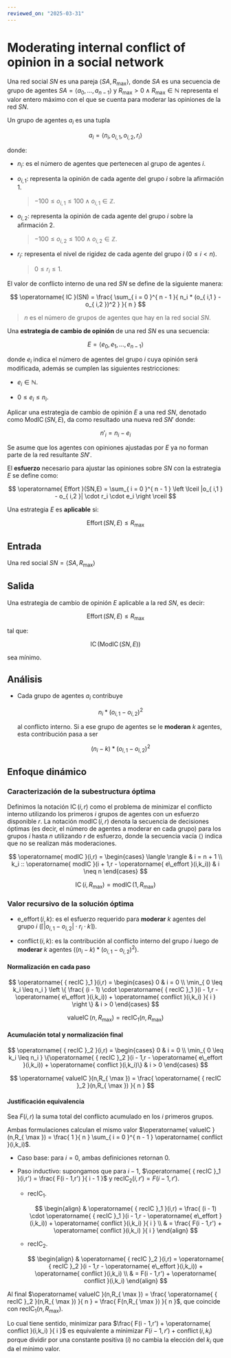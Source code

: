 ```yaml
---
reviewed_on: "2025-03-31"
---
```


# Moderating internal conflict of opinion in a social network

Una red social $SN$ es una pareja $\langle SA,R_{ \max } \rangle$, donde $SA$ es una secuencia de grupo de agentes $SA = \langle a_0,\dots,a_{ n - 1 } \rangle$ y $R_{ \max } > 0 \land R_{ \max } \in \mathbb{ N }$ representa el valor entero máximo con el que se cuenta para moderar las opiniones de la red $SN$.

Un grupo de agentes $a_i$ es una tupla

$$
a_i = \langle n_i,o_{ i,1 },o_{ i,2 },r_i \rangle
$$

donde:

- $n_i$: es el número de agentes que pertenecen al grupo de agentes $i$.

- $o_{ i,1 }$: representa la opinión de cada agente del grupo $i$ sobre la afirmación $1$.

	> $-100 \leq o_{ i,1 } \leq 100 \land o_{ i,1 } \in \mathbb{ Z }$.

- $o_{ i,2 }$: representa la opinión de cada agente del grupo $i$ sobre la afirmación $2$.

	> $-100 \leq o_{ i,2 } \leq 100 \land o_{ i,2 } \in \mathbb{ Z }$.

- $r_i$: representa el nivel de rigidez de cada agente del grupo $i$ ($0 \leq i < n$).

	> $0 \leq r_i \leq 1$.

El valor de conflicto interno de una red $SN$ se define de la siguiente manera:

$$
\operatorname{ IC }(SN) = \frac{ \sum_{ i = 0 }^{ n - 1 }{ n_i * (o_{ i,1 } - o_{ i,2 })^2 } }{ n }
$$

> $n$ es el número de grupos de agentes que hay en la red social $SN$.

Una **estrategia de cambio de opinión** de una red $SN$ es una secuencia:

$$
E = \langle e_0,e_1,\dots,e_{ n - 1 } \rangle
$$

donde $e_i$ indica el número de agentes del grupo $i$ cuya opinión será modificada, además se cumplen las siguientes restricciones:

- $e_i \in \mathbb{ N }$.

- $0 \leq e_i \leq n_i$.

Aplicar una estrategia de cambio de opinión $E$ a una red $SN$, denotado como $\operatorname{ ModIC }(SN,E)$, da como resultado una nueva red ${ SN }'$ donde:

$$
{ n' }_i = n_i - e_i
$$

Se asume que los agentes con opiniones ajustadas por $E$ ya no forman parte de la red resultante ${ SN }'$.

El **esfuerzo** necesario para ajustar las opiniones sobre $SN$ con la estrategia $E$ se define como:

$$
\operatorname{ Effort }(SN,E) = \sum_{ i = 0 }^{ n - 1 } \left \lceil |o_{ i,1 } - o_{ i,2 }| \cdot r_i \cdot e_i \right \rceil
$$

Una estrategia $E$ es **aplicable** si:

$$
\operatorname{ Effort }(SN,E) \leq R_{ \max }
$$

## Entrada

Una red social $SN = \langle SA,R_{ \max } \rangle$

## Salida

Una estrategia de cambio de opinión $E$ aplicable a la red $SN$, es decir:

$$
\operatorname{ Effort }(SN,E) \leq R_{ \max }
$$

tal que:

$$
\operatorname{ IC }(\operatorname{ ModIC }(SN,E))
$$

sea mínimo.

## Análisis

- Cada grupo de agentes $a_i$ contribuye

	$$
	n_i * (o_{ i,1 } - o_{ i,2 })^2
	$$

	al conflicto interno. Si a ese grupo de agentes se le **moderan** $k$ agentes, esta contribución pasa a ser

	$$
	(n_i - k) * (o_{ i,1 } - o_{ i,2 })^2
	$$

## Enfoque dinámico

### Caracterización de la subestructura óptima

Definimos la notación $\operatorname{ IC }(i,r)$ como el problema de minimizar el conflicto interno utilizando los primeros $i$ grupos de agentes con un esfuerzo disponible $r$. La notación $\operatorname{ modIC }(i,r)$ denota la secuencia de decisiones óptimas (es decir, el número de agentes a moderar en cada grupo) para los grupos $i$ hasta $n$ utilizando $r$ de esfuerzo, donde la secuencia vacía $\langle \rangle$ indica que no se realizan más moderaciones.

$$
\operatorname{ modIC }(i,r) = \begin{cases}
		\langle \rangle                                                             & i = n + 1 \\
		k_i :: \operatorname{ modIC }(i + 1,r - \operatorname{ e\_effort }(i,k_i))  & i \neq n
	\end{cases}
$$

$$
\operatorname{ IC }(i,R_{ \max }) = \operatorname{ modIC }(1,R_{ \max })
$$

### Valor recursivo de la solución óptima

- $\operatorname{ e\_effort }(i,k)$: es el esfuerzo requerido para **moderar** $k$ agentes del grupo $i$ ($\left \lceil |o_{ i,1 } - o_{ i,2 }| \cdot r_i \cdot k \right \rceil$).

- $\operatorname{ conflict }(i,k)$: es la contribución al conflicto interno del grupo $i$ luego de **moderar** $k$ agentes ($(n_i - k) * (o_{ i,1 } - o_{ i,2 })^2$).

#### Normalización en cada paso

$$
\operatorname{ { recIC }_1 }(i,r) = \begin{cases}
		0                                                                                                                                                                                        & i = 0 \\
		\min_{ 0 \leq k_i \leq n_i } \left \{ \frac{ (i - 1) \cdot \operatorname{ { recIC }_1 }(i - 1,r - \operatorname{ e\_effort }(i,k_i)) + \operatorname{ conflict }(i,k_i) }{ i } \right \} & i > 0
	\end{cases}
$$

$$
\operatorname{ valueIC }(n,R_{ \max }) = \operatorname{ { recIC }_1 }(n,R_{ \max })
$$

#### Acumulación total y normalización final

$$
\operatorname{ { recIC }_2 }(i,r) = \begin{cases}
		0                                                                                                                                             & i = 0 \\
		\min_{ 0 \leq k_i \leq n_i } \{\operatorname{ { recIC }_2 }(i - 1,r - \operatorname{ e\_effort }(i,k_i)) + \operatorname{ conflict }(i,k_i)\} & i > 0
	\end{cases}
$$

$$
\operatorname{ valueIC }(n,R_{ \max }) = \frac{ \operatorname{ { recIC }_2 }(n,R_{ \max }) }{ n }
$$

#### Justificación equivalencia

Sea $F(i,r)$ la suma total del conflicto acumulado en los $i$ primeros grupos.

Ambas formulaciones calculan el mismo valor $\operatorname{ valueIC }(n,R_{ \max }) = \frac{ 1 }{ n } \sum_{ i = 0 }^{ n - 1 } \operatorname{ conflict }(i,k_i)$.

- Caso base: para $i = 0$, ambas definiciones retornan $0$.

- Paso inductivo: supongamos que para $i - 1$, $\operatorname{ { recIC }_1 }(i,r') = \frac{ F(i - 1,r') }{ i - 1 }$ y $\operatorname{ { recIC }_2 }(i,r') =F(i - 1,r')$.

	- $\operatorname{ { recIC }_1 }$.

		$$
		\begin{align}
			& \operatorname{ { recIC }_1 }(i,r) = \frac{ (i - 1) \cdot \operatorname{ { recIC }_1 }(i - 1,r - \operatorname{ e\_effort }(i,k_i)) + \operatorname{ conflict }(i,k_i) }{ i } \\
			& = \frac{ F(i - 1,r') + \operatorname{ conflict }(i,k_i) }{ i }
		\end{align}
		$$

	- $\operatorname{ { recIC }_2 }$.

		$$
		\begin{align}
			& \operatorname{ { recIC }_2 }(i,r) = \operatorname{ { recIC }_2 }(i - 1,r - \operatorname{ e\_effort }(i,k_i)) + \operatorname{ conflict }(i,k_i) \\
			& = F(i - 1,r') + \operatorname{ conflict }(i,k_i)
		\end{align}
		$$

Al final $\operatorname{ valueIC }(n,R_{ \max }) = \frac{ \operatorname{ { recIC }_2 }(n,R_{ \max }) }{ n } = \frac{ F(n,R_{ \max }) }{ n }$, que coincide con $\operatorname{ { recIC }_1 }(n,R_{ \max })$.

Lo cual tiene sentido, minimizar para $\frac{ F(i - 1,r') + \operatorname{ conflict }(i,k_i) }{ i }$ es equivalente a minimizar $F(i - 1,r') + \operatorname{ conflict }(i,k_i)$ porque dividir por una constante positiva ($i$) no cambia la elección del $k_i$ que da el mínimo valor.
